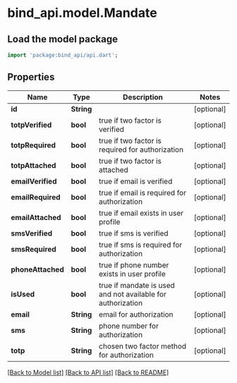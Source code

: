 # bind_api.model.Mandate

## Load the model package
```dart
import 'package:bind_api/api.dart';
```

## Properties
Name | Type | Description | Notes
------------ | ------------- | ------------- | -------------
**id** | **String** |  | [optional] 
**totpVerified** | **bool** | true if two factor is verified | [optional] 
**totpRequired** | **bool** | true if two factor is required for authorization | [optional] 
**totpAttached** | **bool** | true if two factor is attached | [optional] 
**emailVerified** | **bool** | true if email is verified | [optional] 
**emailRequired** | **bool** | true if email is required for authorization | [optional] 
**emailAttached** | **bool** | true if email exists in user profile | [optional] 
**smsVerified** | **bool** | true if sms is verified | [optional] 
**smsRequired** | **bool** | true if sms is required for authorization | [optional] 
**phoneAttached** | **bool** | true if phone number exists in user profile | [optional] 
**isUsed** | **bool** | true if mandate is used and not available for authorization | [optional] 
**email** | **String** | email for authorization | [optional] 
**sms** | **String** | phone number for authorization | [optional] 
**totp** | **String** | chosen two factor method for authorization | [optional] 

[[Back to Model list]](../README.md#documentation-for-models) [[Back to API list]](../README.md#documentation-for-api-endpoints) [[Back to README]](../README.md)


